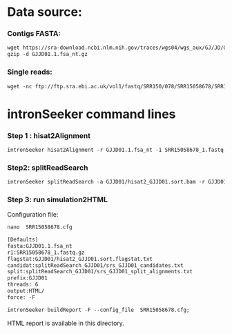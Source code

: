 Data source:
============

### Contigs FASTA: 

```diff
wget https://sra-download.ncbi.nlm.nih.gov/traces/wgs04/wgs_aux/GJ/JD/GJJD01/GJJD01.1.fsa_nt.gz
gzip -d GJJD01.1.fsa_nt.gz
```

### Single reads:


```diff
wget -nc ftp://ftp.sra.ebi.ac.uk/vol1/fastq/SRR150/078/SRR15058678/SRR15058678.fastq.gz

```

intronSeeker command lines
============================

### Step 1 : hisat2Alignment

```diff
intronSeeker hisat2Alignment -r GJJD01.1.fsa_nt -1 SRR15058678_1.fastq.gz  --prefix GJJD01 -o GJJD01 -t 12
```

### Step2: splitReadSearch

```diff
intronSeeker splitReadSearch -a GJJD01/hisat2_GJJD01.sort.bam -r GJJD01.1.fsa_nt --prefix GJJD01 --output splitReadSearch_GJJD01
```

### Step 3: run simulation2HTML

Configuration file:

```diff
nano  SRR15058678.cfg
```


```diff
[Defaults]
fasta:GJJD01.1.fsa_nt
r1:SRR15058678_1.fastq.gz
flagstat:GJJD01/hisat2_GJJD01.sort.flagstat.txt
candidat:splitReadSearch_GJJD01/srs_GJJD01_candidates.txt
split:splitReadSearch_GJJD01/srs_GJJD01_split_alignments.txt
prefix:GJJD01
threads: 6                
output:HTML/
force: -F
```


```diff
intronSeeker buildReport -F --config_file  SRR15058678.cfg;

```

HTML report is available in this directory.
